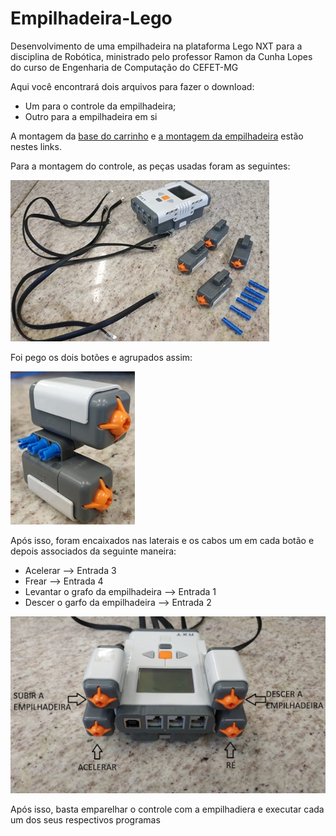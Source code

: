 # Empilhadeira-Lego
Desenvolvimento de uma empilhadeira na plataforma Lego NXT para a disciplina de Robótica, ministrado pelo professor Ramon da Cunha Lopes do curso de Engenharia de Computação do CEFET-MG

Aqui você encontrará dois arquivos para fazer o download:
- Um para o controle da empilhadeira;
- Outro para a empilhadeira em si

A montagem da [base do carrinho](https://www.nxtprograms.com/3-motor_chassis/steps.html) e [a montagem da empilhadeira](https://www.nxtprograms.com/forklift/steps.html) estão nestes links.

Para a montagem do controle, as peças usadas foram as seguintes:

![Foto das peças](/Imagens/imagem01.jpg)

Foi pego os dois botões e agrupados assim:

![Agrupamento dos botões](/Imagens/imagem02.jpg)

Após isso, foram encaixados nas laterais e os cabos um em cada botão e depois associados da seguinte maneira:
- Acelerar --> Entrada 3
- Frear --> Entrada 4
- Levantar o grafo da empilhadeira --> Entrada 1
- Descer o garfo da empilhadeira --> Entrada 2

![Controle completo](/Imagens/imagem03.jpg)

Após isso, basta emparelhar o controle com a empilhadiera e executar cada um dos seus respectivos programas

